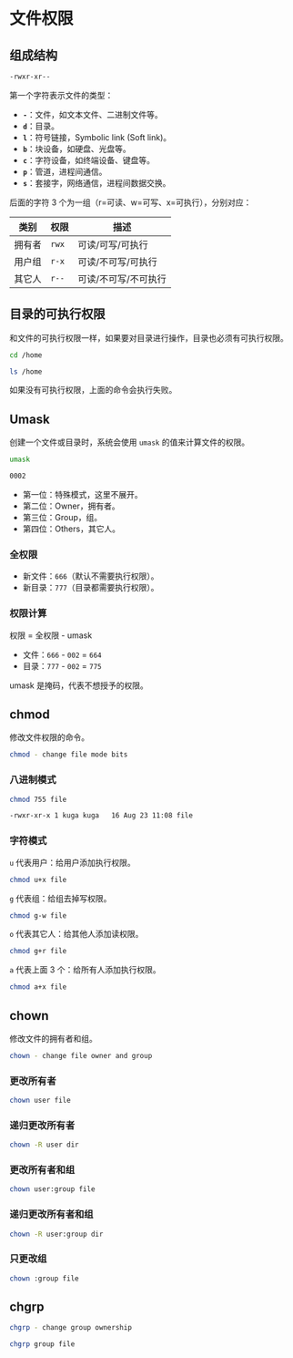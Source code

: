 # 文件权限

## 组成结构

```bash
-rwxr-xr--
```

第一个字符表示文件的类型：

* **`-`**：文件，如文本文件、二进制文件等。
* **`d`**：目录。
* **`l`**：符号链接，Symbolic link (Soft link)。
* **`b`**：块设备，如硬盘、光盘等。
* **`c`**：字符设备，如终端设备、键盘等。
* **`p`**：管道，进程间通信。
* **`s`**：套接字，网络通信，进程间数据交换。

后面的字符 3 个为一组（r=可读、w=可写、x=可执行），分别对应：

| 类别 | 权限 | 描述 |
| --- | --- | --- |
| 拥有者 | `rwx` | 可读/可写/可执行 |
| 用户组 | `r-x` | 可读/不可写/可执行 |
| 其它人 | `r--` | 可读/不可写/不可执行 |

## 目录的可执行权限

和文件的可执行权限一样，如果要对目录进行操作，目录也必须有可执行权限。

```bash
cd /home
```

```bash
ls /home
```

如果没有可执行权限，上面的命令会执行失败。

## Umask

创建一个文件或目录时，系统会使用 `umask` 的值来计算文件的权限。

```bash
umask
```

```bash
0002
```

* 第一位：特殊模式，这里不展开。
* 第二位：Owner，拥有者。
* 第三位：Group，组。
* 第四位：Others，其它人。

### 全权限

* 新文件：`666`（默认不需要执行权限）。
* 新目录：`777`（目录都需要执行权限）。

### 权限计算

权限 = 全权限 - umask

* 文件：`666` - `002` = `664`
* 目录：`777` - `002` = `775`

umask 是掩码，代表不想授予的权限。

## chmod

修改文件权限的命令。

```bash
chmod - change file mode bits
```

### 八进制模式

```bash
chmod 755 file
```

```bash
-rwxr-xr-x 1 kuga kuga   16 Aug 23 11:08 file
```

### 字符模式

`u` 代表用户：给用户添加执行权限。

```bash
chmod u+x file
```

`g` 代表组：给组去掉写权限。

```bash
chmod g-w file
```

`o` 代表其它人：给其他人添加读权限。

```bash
chmod g+r file
```

`a` 代表上面 3 个：给所有人添加执行权限。

```bash
chmod a+x file
```

## chown

修改文件的拥有者和组。

```bash
chown - change file owner and group
```

### 更改所有者

```bash
chown user file
```

### 递归更改所有者

```bash
chown -R user dir
```

### 更改所有者和组

```bash
chown user:group file
```

### 递归更改所有者和组

```bash
chown -R user:group dir
```

### 只更改组

```bash
chown :group file
```

## chgrp

```bash
chgrp - change group ownership
```

```bash
chgrp group file
```
